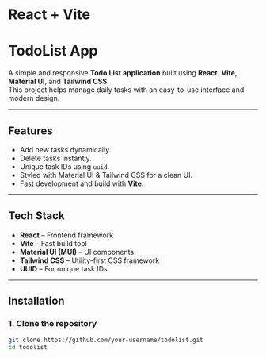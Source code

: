 # React + Vite
# TodoList App

A simple and responsive **Todo List application** built using **React**, **Vite**, **Material UI**, and **Tailwind CSS**.  
This project helps manage daily tasks with an easy-to-use interface and modern design.

---

## Features
- Add new tasks dynamically.
- Delete tasks instantly.
- Unique task IDs using `uuid`.
- Styled with Material UI & Tailwind CSS for a clean UI.
- Fast development and build with **Vite**.

---

## Tech Stack
- **React** – Frontend framework
- **Vite** – Fast build tool
- **Material UI (MUI)** – UI components
- **Tailwind CSS** – Utility-first CSS framework
- **UUID** – For unique task IDs

---

## Installation

### 1. Clone the repository
```bash
git clone https://github.com/your-username/todolist.git
cd todolist
